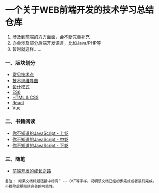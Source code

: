 # 一个关于WEB前端开发的技术学习总结仓库
1. 涉及到前端的方方面面，会不断完善补充
2. 亦会涉及部分后端开发语言，比如Java/PHP等
3. 暂时就这样......

### 一、版块划分
- [常见技术点](https://github.com/bobo88/web-front/tree/main/%E5%B8%B8%E8%A7%81%E6%8A%80%E6%9C%AF%E7%82%B9)
- [技术思维导图](https://github.com/bobo88/web-front/tree/main/%E6%8A%80%E6%9C%AF%E6%80%9D%E7%BB%B4%E5%AF%BC%E5%9B%BE)
- [设计模式](https://github.com/bobo88/web-front/tree/main/%E8%AE%BE%E8%AE%A1%E6%A8%A1%E5%BC%8F)
- [ES6](https://github.com/bobo88/web-front/tree/main/ES6)
- [HTML & CSS](https://github.com/bobo88/web-front/tree/main/HTML%20%26%20CSS)
- [React](https://github.com/bobo88/web-front/tree/main/react)
- [Vue](https://github.com/bobo88/web-front/tree/main/vue)

### 二、书籍阅读
- [你不知道的JavaScript - 上卷]()
- [你不知道的JavaScript - 中卷]()
- [你不知道的JavaScript - 下卷]()

### 三、随笔
- [前端开发的成长之路]()

```
备注： 如果文档标题链接中标有“ -- OK”等字样，说明该文档已经初步完成或者最终完成。不排除后期继续完善的可能性。
```

